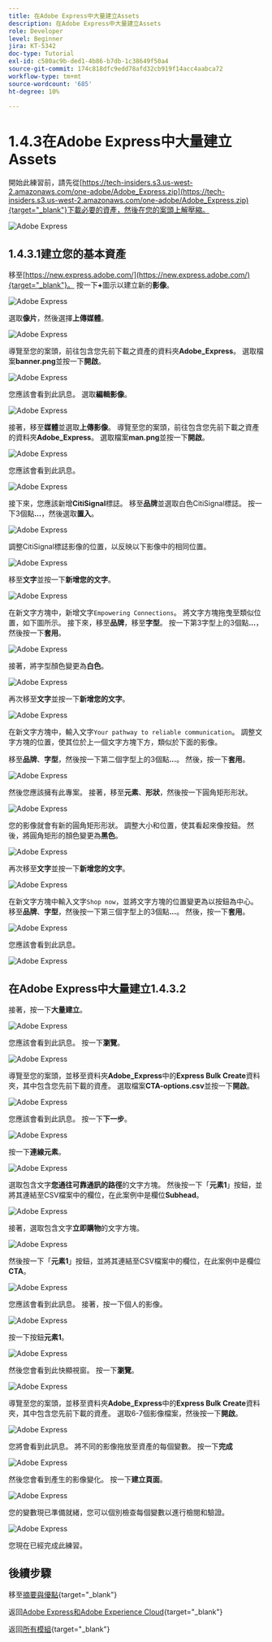```yaml
---
title: 在Adobe Express中大量建立Assets
description: 在Adobe Express中大量建立Assets
role: Developer
level: Beginner
jira: KT-5342
doc-type: Tutorial
exl-id: c580ac9b-ded1-4b86-b7db-1c38649f50a4
source-git-commit: 174c818dfc9edd78afd32cb919f14acc4aabca72
workflow-type: tm+mt
source-wordcount: '685'
ht-degree: 10%

---
```


# 1.4.3在Adobe Express中大量建立Assets

開始此練習前，請先從[https://tech-insiders.s3.us-west-2.amazonaws.com/one-adobe/Adobe_Express.zip](https://tech-insiders.s3.us-west-2.amazonaws.com/one-adobe/Adobe_Express.zip){target="_blank"}下載必要的資產，然後在您的案頭上解壓縮。

![Adobe Express](./images/expressassets.png)

## 1.4.3.1建立您的基本資產

移至[https://new.express.adobe.com/](https://new.express.adobe.com/){target="_blank"}。 按一下&#x200B;**+**&#x200B;圖示以建立新的&#x200B;**影像**。

![Adobe Express](./images/expressbc0.png)

選取&#x200B;**像片**，然後選擇&#x200B;**上傳媒體**。

![Adobe Express](./images/expressbc1.png)

導覽至您的案頭，前往包含您先前下載之資產的資料夾&#x200B;**Adobe_Express**。 選取檔案&#x200B;**banner.png**&#x200B;並按一下&#x200B;**開啟**。

![Adobe Express](./images/expressbc2.png)

您應該會看到此訊息。 選取&#x200B;**編輯影像**。

![Adobe Express](./images/expressbc3.png)

接著，移至&#x200B;**媒體**&#x200B;並選取&#x200B;**上傳影像**。 導覽至您的案頭，前往包含您先前下載之資產的資料夾&#x200B;**Adobe_Express**。 選取檔案&#x200B;**man.png**&#x200B;並按一下&#x200B;**開啟**。

![Adobe Express](./images/expressbc4.png)

您應該會看到此訊息。

![Adobe Express](./images/expressbc5.png)

接下來，您應該新增&#x200B;**CitiSignal**&#x200B;標誌。 移至&#x200B;**品牌**&#x200B;並選取白色CitiSignal標誌。 按一下3個點&#x200B;**...**，然後選取&#x200B;**置入**。

![Adobe Express](./images/expressbc6.png)

調整CitiSignal標誌影像的位置，以反映以下影像中的相同位置。

![Adobe Express](./images/expressbc7.png)

移至&#x200B;**文字**&#x200B;並按一下&#x200B;**新增您的文字**。

![Adobe Express](./images/expressbc7a.png)

在新文字方塊中，新增文字`Empowering Connections`。 將文字方塊拖曳至類似位置，如下圖所示。 接下來，移至&#x200B;**品牌**，移至&#x200B;**字型**。 按一下第3字型上的3個點&#x200B;**...**，然後按一下&#x200B;**套用**。

![Adobe Express](./images/expressbc8.png)

接著，將字型顏色變更為&#x200B;**白色**。

![Adobe Express](./images/expressbc9.png)

再次移至&#x200B;**文字**&#x200B;並按一下&#x200B;**新增您的文字**。

![Adobe Express](./images/expressbc10.png)

在新文字方塊中，輸入文字`Your pathway to reliable communication`。 調整文字方塊的位置，使其位於上一個文字方塊下方，類似於下面的影像。

移至&#x200B;**品牌**、**字型**，然後按一下第二個字型上的3個點&#x200B;**...**。 然後，按一下&#x200B;**套用**。

![Adobe Express](./images/expressbc12.png)

然後您應該擁有此專案。 接著，移至&#x200B;**元素**、**形狀**，然後按一下圓角矩形形狀。

![Adobe Express](./images/expressbc13.png)

您的影像就會有新的圓角矩形形狀。 調整大小和位置，使其看起來像按鈕。 然後，將圓角矩形的顏色變更為&#x200B;**黑色**。

![Adobe Express](./images/expressbc14.png)

再次移至&#x200B;**文字**&#x200B;並按一下&#x200B;**新增您的文字**。

![Adobe Express](./images/expressbc15.png)

在新文字方塊中輸入文字`Shop now`，並將文字方塊的位置變更為以按鈕為中心。 移至&#x200B;**品牌**、**字型**，然後按一下第三個字型上的3個點&#x200B;**...**。 然後，按一下&#x200B;**套用**。

![Adobe Express](./images/expressbc16.png)

您應該會看到此訊息。

![Adobe Express](./images/expressbc17.png)

## 在Adobe Express中大量建立1.4.3.2

接著，按一下&#x200B;**大量建立**。

![Adobe Express](./images/expressbc18.png)

您應該會看到此訊息。 按一下&#x200B;**瀏覽**。

![Adobe Express](./images/expressbc19.png)

導覽至您的案頭，並移至資料夾&#x200B;**Adobe_Express**&#x200B;中的&#x200B;**Express Bulk Create**&#x200B;資料夾，其中包含您先前下載的資產。 選取檔案&#x200B;**CTA-options.csv**&#x200B;並按一下&#x200B;**開啟**。

![Adobe Express](./images/expressbc20.png)

您應該會看到此訊息。 按一下&#x200B;**下一步**。

![Adobe Express](./images/expressbc21.png)

按一下&#x200B;**連線元素**。

![Adobe Express](./images/expressbc22.png)

選取包含文字&#x200B;**您通往可靠通訊的路徑**&#x200B;的文字方塊。 然後按一下「**元素1**」按鈕，並將其連結至CSV檔案中的欄位，在此案例中是欄位&#x200B;**Subhead**。

![Adobe Express](./images/expressbc23.png)

接著，選取包含文字&#x200B;**立即購物**&#x200B;的文字方塊。

![Adobe Express](./images/expressbc24.png)

然後按一下「**元素1**」按鈕，並將其連結至CSV檔案中的欄位，在此案例中是欄位&#x200B;**CTA**。

![Adobe Express](./images/expressbc25.png)

您應該會看到此訊息。 接著，按一下個人的影像。

![Adobe Express](./images/expressbc26.png)

按一下按鈕&#x200B;**元素1**。

![Adobe Express](./images/expressbc27.png)

然後您會看到此快顯視窗。 按一下&#x200B;**瀏覽**。

![Adobe Express](./images/expressbc28.png)

導覽至您的案頭，並移至資料夾&#x200B;**Adobe_Express**&#x200B;中的&#x200B;**Express Bulk Create**&#x200B;資料夾，其中包含您先前下載的資產。 選取6-7個影像檔案，然後按一下&#x200B;**開啟**。

![Adobe Express](./images/expressbc29.png)

您將會看到此訊息。 將不同的影像拖放至資產的每個變數。 按一下&#x200B;**完成**

![Adobe Express](./images/expressbc31.png)

然後您會看到產生的影像變化。 按一下&#x200B;**建立頁面**。

![Adobe Express](./images/expressbc32.png)

您的變數現已準備就緒，您可以個別檢查每個變數以進行檢閱和驗證。

![Adobe Express](./images/expressbc33.png)

您現在已經完成此練習。

## 後續步驟

移至[摘要與優點](./summary.md){target="_blank"}

返回[Adobe Express和Adobe Experience Cloud](./express.md){target="_blank"}

返回[所有模組](./../../../overview.md){target="_blank"}